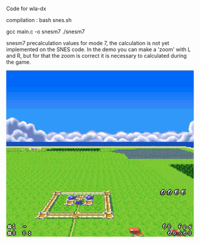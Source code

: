 Code for wla-dx

compilation :
bash snes.sh

gcc main.c -o snesm7
./snesm7

snesm7 precalculation values for mode 7, the calculation is not yet implemented on the SNES code.
In the demo you can make a 'zoom' with L and R, but for that the zoom is correct it is necessary to calculated during the game.


<img src="screenshot.png?raw=true" alt="Demo Mode 7 Screenshot" width="512" height="448">

